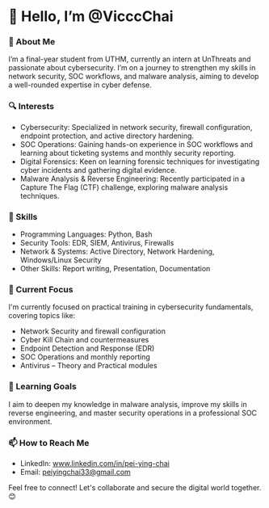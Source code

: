 # 👋 Hello, I’m @VicccChai

### 📖 About Me
I’m a final-year student from UTHM, currently an intern at UnThreats and passionate about cybersecurity. I’m on a journey to strengthen my skills in network security, SOC workflows, and malware analysis, aiming to develop a well-rounded expertise in cyber defense.

### 🔍 Interests
- Cybersecurity: Specialized in network security, firewall configuration, endpoint protection, and active directory hardening.
- SOC Operations: Gaining hands-on experience in SOC workflows and learning about ticketing systems and monthly security reporting.
- Digital Forensics: Keen on learning forensic techniques for investigating cyber incidents and gathering digital evidence.
- Malware Analysis & Reverse Engineering: Recently participated in a Capture The Flag (CTF) challenge, exploring malware analysis techniques.

### 🔨 Skills
- Programming Languages: Python, Bash
- Security Tools: EDR, SIEM, Antivirus, Firewalls
- Network & Systems: Active Directory, Network Hardening, Windows/Linux Security
- Other Skills: Report writing, Presentation, Documentation

### 💼 Current Focus
I'm currently focused on practical training in cybersecurity fundamentals, covering topics like:
- Network Security and firewall configuration
- Cyber Kill Chain and countermeasures
- Endpoint Detection and Response (EDR)
- SOC Operations and monthly reporting
- Antivirus – Theory and Practical modules

### 🌱 Learning Goals
I aim to deepen my knowledge in malware analysis, improve my skills in reverse engineering, and master security operations in a professional SOC environment.

### 📫 How to Reach Me
- LinkedIn: www.linkedin.com/in/pei-ying-chai
- Email: peiyingchai33@gmail.com

Feel free to connect! Let's collaborate and secure the digital world together. 😊

<!---
VicccChai/VicccChai is a ✨ special ✨ repository because its `README.md` (this file) appears on your GitHub profile.
You can click the Preview link to take a look at your changes.
--->
